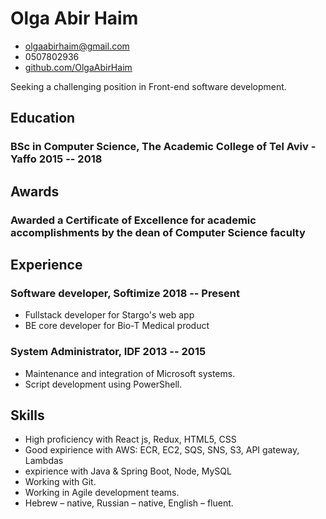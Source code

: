 <!-- The (first) h1 will be used as the <title> of the HTML page -->
# Olga Abir Haim

<!-- The unordered list immediately after the h1 will be formatted on a single
line. It is intended to be used for contact details -->
- <olgaabirhaim@gmail.com>
- 0507802936
- [github.com/OlgaAbirHaim](https://github.com/OlgaAbirHaim)

<!-- The paragraph after the h1 and ul and before the first h2 is optional. It
is intended to be used for a short summary. -->
Seeking a challenging position in Front-end software development.

## Education

### <span>BSc in Computer Science, The Academic College of Tel Aviv - Yaffo</span> <span>2015 -- 2018</span>

## Awards

### <span>Awarded a Certificate of Excellence for academic accomplishments by the dean of Computer Science faculty</span>

## Experience

<!-- You have to wrap the "left" and "right" half of these headings in spans by
hand -->
### <span>Software developer, Softimize </span> <span>2018 -- Present</span>
 - Fullstack developer for Stargo's web app
 - BE core developer for Bio-T Medical product

### <span>System Administrator, IDF</span> <span>2013 -- 2015</span>
 - Maintenance and integration of Microsoft systems.
 - Script development using PowerShell.

## Skills

 - High proficiency with React js, Redux, HTML5, CSS
 - Good expirience with AWS: ECR, EC2, SQS, SNS, S3, API gateway, Lambdas
 - expirience with Java & Spring Boot, Node, MySQL
 - Working with Git.
 - Working in Agile development teams.
 - Hebrew – native, Russian – native, English – fluent.
 	
